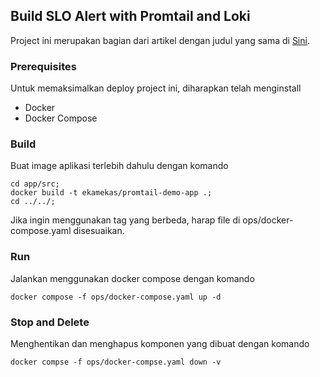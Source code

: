 ## Build SLO Alert with Promtail and Loki

Project ini merupakan bagian dari artikel dengan judul yang sama di [Sini](https://maseka.id/slo-trigger-dengan-promtail-dan-loki/).

### Prerequisites

Untuk memaksimalkan deploy project ini, diharapkan telah menginstall

- Docker
- Docker Compose

### Build

Buat image aplikasi terlebih dahulu dengan komando

```shell
cd app/src;
docker build -t ekamekas/promtail-demo-app .;
cd ../../;
```

Jika ingin menggunakan tag yang berbeda, harap file di ops/docker-compose.yaml disesuaikan.

### Run

Jalankan menggunakan docker compose dengan komando

```shell
docker compose -f ops/docker-compose.yaml up -d
```

### Stop and Delete

Menghentikan dan menghapus komponen yang dibuat dengan komando

```shell
docker compse -f ops/docker-compse.yaml down -v
```